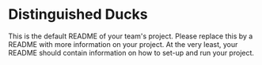 # Distinguished Ducks
This is the default README of your team's project. Please replace this by a README with more information on your project. At the very least, your README should contain information on how to set-up and run your project.
